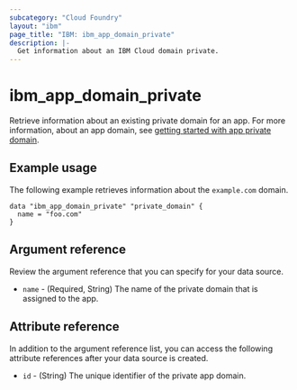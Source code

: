 ```yaml
---
subcategory: "Cloud Foundry"
layout: "ibm"
page_title: "IBM: ibm_app_domain_private"
description: |-
  Get information about an IBM Cloud domain private.
---
```


# ibm_app_domain_private

Retrieve information about an existing private domain for an app. For more information, about an app domain, see [getting started with app private domain](https://cloud.ibm.com/docs/cloud-foundry-public?topic=cloud-foundry-public-getting-started).

## Example usage
The following example retrieves information about the `example.com` domain. 

```
data "ibm_app_domain_private" "private_domain" {
  name = "foo.com"
}
```

## Argument reference
Review the argument reference that you can specify for your data source. 

- `name` - (Required, String) The name of the private domain that is assigned to the app.


## Attribute reference
In addition to the argument reference list, you can access the following attribute references after your data source is created.

- `id` - (String) The unique identifier of the private app domain.


